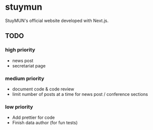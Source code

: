 # stuymun

StuyMUN's official website developed with Next.js.

## TODO

### high priority

* news post
* secretariat page

### medium priority

* document code & code review
* limit number of posts at a time for news post / conference sections

### low priority

* Add prettier for code
* Finish data author (for fun tests)
